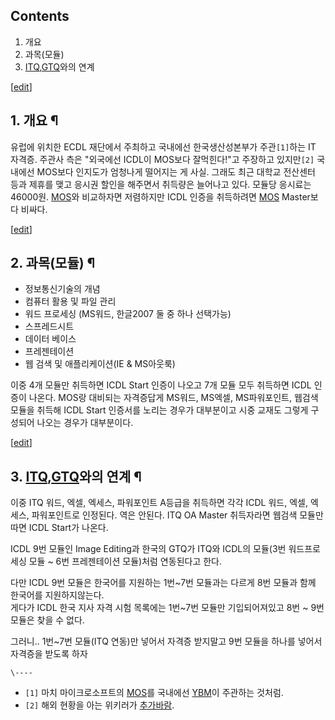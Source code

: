 ## Contents

    

1. 개요 
2. 과목(모듈) 
3. [ITQ](ITQ.md),[GTQ](GTQ.md)와의 연계 

[[edit](http://rigvedawiki.net/r1/wiki.php/ICDL?action=edit&section=1)]

## 1. 개요 ¶

유럽에 위치한 ECDL 재단에서 주최하고 국내에선 한국생산성본부가 주관`[1]`하는 IT 자격증. 주관사 측은 "외국에선 ICDL이
MOS보다 잘먹힌다!"고 주장하고 있지만`[2]` 국내에선 MOS보다 인지도가 엄청나게 떨어지는 게 사실. 그래도 최근 대학교 전산센터 등과
제휴를 맺고 응시권 할인을 해주면서 취득량은 늘어나고 있다. 모듈당 응시료는 46000원. [MOS](MOS.md)와 비교하자면
저렴하지만 ICDL 인증을 취득하려면 [MOS](MOS.md) Master보다 비싸다.

  

[[edit](http://rigvedawiki.net/r1/wiki.php/ICDL?action=edit&section=2)]

## 2. 과목(모듈) ¶

  * 정보통신기술의 개념
  * 컴퓨터 활용 및 파일 관리
  * 워드 프로세싱 (MS워드, 한글2007 둘 중 하나 선택가능)
  * 스프레드시트
  * 데이터 베이스
  * 프레젠테이션
  * 웹 검색 및 애플리케이션(IE & MS아웃룩)  

이중 4개 모듈만 취득하면 ICDL Start 인증이 나오고 7개 모듈 모두 취득하면 ICDL 인증이 나온다. MOS랑 대비되는 자격증답게
MS워드, MS엑셀, MS파워포인트, 웹검색 모듈을 취득해 ICDL Start 인증서를 노리는 경우가 대부분이고 시중 교재도 그렇게 구성되어
나오는 경우가 대부분이다.

  

[[edit](http://rigvedawiki.net/r1/wiki.php/ICDL?action=edit&section=3)]

## 3. [ITQ](ITQ.md),[GTQ](GTQ.md)와의 연계 ¶

이중 ITQ 워드, 엑셀, 엑세스, 파워포인트 A등급을 취득하면 각각 ICDL 워드, 엑셀, 엑세스, 파워포인트로 인정된다. 역은 안된다.
ITQ OA Master 취득자라면 웹검색 모듈만 따면 ICDL Start가 나온다.

  

ICDL 9번 모듈인 Image Editing과 한국의 GTQ가 ITQ와 ICDL의 모듈(3번 워드프로세싱 모듈 ~ 6번 프레젠테이션
모듈)처럼 연동된다고 한다.

  

다만 ICDL 9번 모듈은 한국어를 지원하는 1번~7번 모듈과는 다르게 8번 모듈과 함께 한국어를 지원하지않는다.  
게다가 ICDL 한국 지사 자격 시험 목록에는 1번~7번 모듈만 기입되어져있고 8번 ~ 9번 모듈은 찾을 수 없다.

  

그러니.. 1번~7번 모듈(ITQ 연동)만 넣어서 자격증 받지말고 9번 모듈을 하나를 넣어서 자격증을 받도록 하자

`\----`

  * `[1]` 마치 마이크로소프트의 [MOS](MOS.md)를 국내에선 [YBM](YBM.md)이 주관하는 것처럼.
  * `[2]` 해외 현황을 아는 위키러가 [추가바람](%EC%B6%94%EA%B0%80%EB%B0%94%EB%9E%8C.md).

